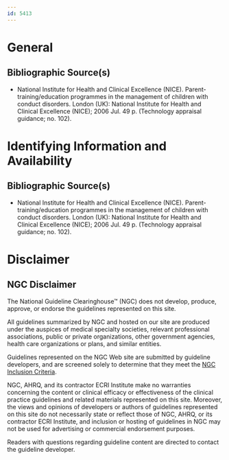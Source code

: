 ```yaml
---
id: 5413
---
```


# General

## Bibliographic Source(s)

- National Institute for Health and Clinical Excellence (NICE). Parent-training/education programmes in the management of children with conduct disorders. London (UK): National Institute for Health and Clinical Excellence (NICE); 2006 Jul. 49 p. (Technology appraisal guidance; no. 102).

# Identifying Information and Availability

## Bibliographic Source(s)

- National Institute for Health and Clinical Excellence (NICE). Parent-training/education programmes in the management of children with conduct disorders. London (UK): National Institute for Health and Clinical Excellence (NICE); 2006 Jul. 49 p. (Technology appraisal guidance; no. 102).

# Disclaimer

## NGC Disclaimer

The National Guideline Clearinghouse™ (NGC) does not develop, produce, approve, or endorse the guidelines represented on this site.

All guidelines summarized by NGC and hosted on our site are produced under the auspices of medical specialty societies, relevant professional associations, public or private organizations, other government agencies, health care organizations or plans, and similar entities.

Guidelines represented on the NGC Web site are submitted by guideline developers, and are screened solely to determine that they meet the [NGC Inclusion Criteria](/help-and-about/summaries/inclusion-criteria).

NGC, AHRQ, and its contractor ECRI Institute make no warranties concerning the content or clinical efficacy or effectiveness of the clinical practice guidelines and related materials represented on this site. Moreover, the views and opinions of developers or authors of guidelines represented on this site do not necessarily state or reflect those of NGC, AHRQ, or its contractor ECRI Institute, and inclusion or hosting of guidelines in NGC may not be used for advertising or commercial endorsement purposes.

Readers with questions regarding guideline content are directed to contact the guideline developer.

